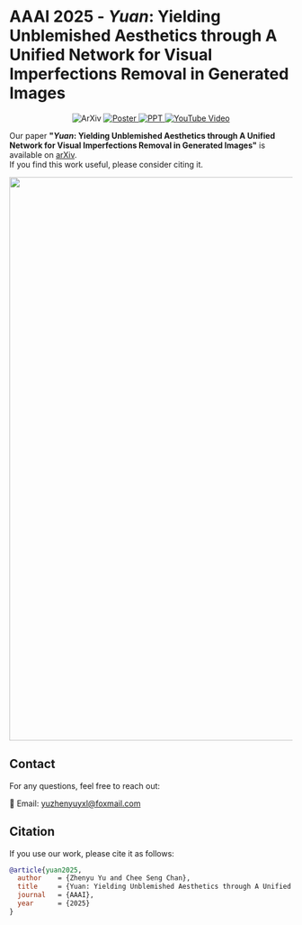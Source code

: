 # AAAI 2025 - *Yuan*: Yielding Unblemished Aesthetics through A Unified Network for Visual Imperfections Removal in Generated Images

<p align="center">
  <a href="https://arxiv.org/abs/2501.08505" style="text-decoration: none;">
    <img src="https://img.shields.io/badge/arXiv-2501.08505-red" alt="ArXiv">
  </a>
  <a href="https://github.com/YuZhenyuLindy/Yuan/blob/main/Poster.pdf">
    <img src="https://img.shields.io/badge/PDF-Poster-blue" alt="Poster">
  </a>

  <a href="https://github.com/YuZhenyuLindy/Yuan/blob/main/PPT.pdf">
    <img src="https://img.shields.io/badge/PDF-Slides-orange" alt="PPT">
  </a>

  <a href="https://youtu.be/gDCH2qcA00M">
    <img src="https://img.shields.io/badge/Video-YouTube-red" alt="YouTube Video">
  </a>
</p>

Our paper **"*Yuan*: Yielding Unblemished Aesthetics through A Unified Network for Visual Imperfections Removal in Generated Images"** is available on [arXiv](https://arxiv.org/abs/2501.08505).  
If you find this work useful, please consider citing it.

<p align="center">
  <img src="Poster.png" width="1000"/>
</p>

## Contact
For any questions, feel free to reach out:

📧 Email: yuzhenyuyxl@foxmail.com

## Citation
If you use our work, please cite it as follows:
```bibtex
@article{yuan2025,
  author    = {Zhenyu Yu and Chee Seng Chan},
  title     = {Yuan: Yielding Unblemished Aesthetics through A Unified Network for Visual Imperfections Removal in Generated Images},
  journal   = {AAAI},
  year      = {2025}
}
